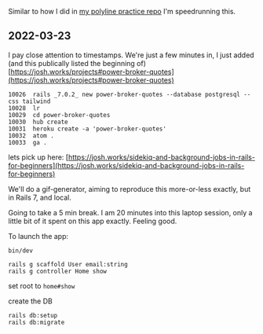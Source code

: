 Similar to how I did in [my polyline practice repo](https://github.com/josh-works/polyline-practice) I'm speedrunning this. 

## 2022-03-23

I pay close attention to timestamps. We're just a few minutes in, I just added (and this publically listed the beginning of) [https://josh.works/projects#power-broker-quotes](https://josh.works/projects#power-broker-quotes)

```
10026  rails _7.0.2_ new power-broker-quotes --database postgresql --css tailwind
10028  lr
10029  cd power-broker-quotes
10030  hub create
10031  heroku create -a 'power-broker-quotes'
10032  atom .
10033  ga .
```

lets pick up here: [https://josh.works/sidekiq-and-background-jobs-in-rails-for-beginners](https://josh.works/sidekiq-and-background-jobs-in-rails-for-beginners)

We'll do a gif-generator, aiming to reproduce this more-or-less exactly, but in Rails 7, and local. 

Going to take a 5 min break. I am 20 minutes into this laptop session, only a little bit of it spent on this app exactly. Feeling good.

To launch the app:

```
bin/dev
```

```
rails g scaffold User email:string
rails g controller Home show
```
set root to `home#show`

create the DB

```
rails db:setup
rails db:migrate
```